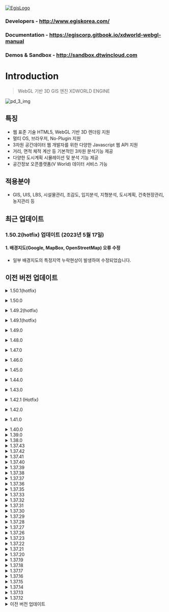 [![EgisLogo](https://user-images.githubusercontent.com/82925313/160987075-ce7eada9-91ca-4b72-beb6-396e142f90a2.png)](http://www.egiskorea.com/)

### Developers - http://www.egiskorea.com/

### Documentation - https://egiscorp.gitbook.io/xdworld-webgl-manual

### Demos & Sandbox - http://sandbox.dtwincloud.com

# Introduction

> WebGL 기반 3D GIS 엔진 XDWORLD ENGINE

![pd_3_img](https://user-images.githubusercontent.com/82925313/160986727-f473c308-7881-4342-8c08-e31566d93a3b.png)

## 특징

-   웹 표준 기술 HTML5, WebGL 기반 3D 렌더링 지원
-   멀티 OS, 브라우저, No-Plugin 지원
-   3차원 공간데이터 웹 개발자를 위한 다양한 Javascript 웹 API 지원
-   거리, 면적 체적 계산 등 기본적인 3차원 분석기능 제공
-   다양한 도시계획 시뮬레이션 및 분석 기능 제공
-   공간정보 오픈플랫폼(V World) 데이터 서비스 가능

## 적용분야

-   GIS, UIS, LBS, 시설물관리, 조감도, 입지분석, 지형분석, 도시계획, 건축현장관리, 농지관리 등


## 최근 업데이트
### 1.50.2(hotfix) 업데이트 (2023년 5월 17일)
#### 1. 배경지도(Google, MapBox, OpenStreetMap) 오류 수정
 * 일부 배경지도의 특정지역 누락현상이 발생하여 수정되었습니다.

## 이전 버전 업데이트

<details><summary>1.50.1(hotfix)</summary>
<p>
	
### 1.50.1(hotfix) 업데이트 (2023년 5월 12일)
#### 1. 브이월드 서버 URL/데이터 변경에 따른 설정법 추가
 * 최근 브이월드 데이터 요청 부분이 변경되어, 변경된 부분 적용이 가능하도록 지형/레이어 API에 프로퍼티가 추가되었습니다.
 * 요청 URL 변경
   * URL에서 서버 이름이 XDServer 에서 XDServer3d로 변경되었습니다.
   ```
   (변경 전) http://xdworld.vworld.kr:8080/XDServer/requestLayerNode?
   (변경 후) http://xdworld.vworld.kr:8080/XDServer3d/requestLayerNode?
   ```
 * 브이월드 DEM 데이터 암호화
   * 브이월드 DEM 데이터가 암호화되어 제공됩니다.
 * 변경 사항 적용 방법
   * 위 변경 사항이 적용 될 수 있도록 지형, 레이어 요청 API에 프로퍼티가 추가되었습니다.
   * 지형
     * XDServer3d 서버 네임 설정 : Module.initialize 내 dem/image 설정 부분에 servername 옵션이 추가되었습니다. 변경된 서버 네임을 이곳에서 설정하시면 됩니다.
     * DEM 암호화 옵션 설정 : Module.initialize 내 dem 설정 부분에 encoding 옵션이 추가되었습니다. 요청하는 DEM이 암호화 처리 된 경우 true로 설정하시면 됩니다.
     ``` javascript
     Module.initialize({
          container: document.getElementById("map"),
          terrain : {
               dem : {
                    url : "http://xdworld.vworld.kr:8080",
                    name : "dem",
                    servername : "XDServer3d",   // 요청 서버 이름
                    encoding : true    // DEM 복호화
               },
               image : {
                    url : "http://xdworld.vworld.kr:8080",
                    name : "tile_mo_HD",
                    servername : "XDServer3d"   // 요청 서버 이름
               },
          },
          defaultKey : "ezbBD(h2eFCmDQFQd9QpdzDS#zJRdJDm4!Epe(a2EzcbEzb2"
     });
     ``` 
   * 레이어
     * XDServer3d 서버 네임 설정 : JSLayerList의 createXDServerLayer API에 servername 옵션이 추가되었습니다. 변경된 서버 네임을 이곳에서 설정하시면 됩니다.
     ``` javascript
     var layer = Module.getTileLayerList().createXDServerLayer({
          url : "http://xdworld.vworld.kr:8080",
          servername : "XDServer3d",    // 요청 서버 이름
          name : "facility_build",
          type : 9,
          minLevel : 0,
          maxLevel : 15
     });
     ```
 * 변경사항 적용 부분은 샌드박스 코드에서도 확인하실 수 있습니다.

#### 2. 파이프 수직 단면의 교차점 반환 기능
 * JSPipe 오브젝트를 담는 파이프 레이어(ELT_PIPE) 의 수직 단면 교차점 반환 API가 추가되었습니다.
    * array getPipeIntersection(path)
      * 호출 객체 타입 : JSLayer
      * 파라미터
          * path (JSVec2Array) : 교차점을 계산하고자 하는 수직 평면 경로
      * 반환 : 위치(경도, 위도, 고도)와 교차점이 발생한 파이프의 오브젝트 키 리스트를 배열로 반환
         ![image](https://github.com/avamk2/XDWorld_WebGL/assets/82925313/36fa05e3-e9a3-4907-b1c3-0c4ca26a25e1)
     * 예시
         ``` javascript
         var path = new Module.JSVec2Array();
         path.push(new Module.JSVector2D(126.92326703887365, 37.5249592425154));
         path.push(new Module.JSVector2D(126.923563634119, 37.524387028175454));
         path.push(new Module.JSVector2D(126.92490490575213, 37.52439598531512));
         
         var intersection = pipeLayer.getPipeIntersection(path);
         console.log(intersection);
         ```
</details>
</p>

<details><summary>1.50.0</summary>
<p>

### 1.50.0 업데이트 (2023년 4월 28일)
#### 1. JSFlow에 API 및 속성 추가 
 * JSFlow::setJSON( _option ) - 바람장 기반 통합 생성 API 추가 합니다.
 * JSFlow 클래스에 실시간 적용 및 반환 속성이 아래와 같이 추가됩니다.
 ```
 JSFlow.velocity : Number    [ 바람장의 표현 속도 스케일 증가 ] - 범위 0.00001 ~ 0.0001 (권장)
 JSFlow.offsetHeight : Number [ 바람장의 표현 고도 설정, DEM이 없으면 해발고도, DEM이 있으면 지표면고도] - 2 ~ 20 (권장)
 JSFlow.particleNum : Number [ 바람장의 표현하는 파티클 라인의 최대 표현수 ] - 5000 이하로 설정 (필수)
```
* API 사용 예시는 [해당 샌드박스 샘플]( http://sandbox.dtwincloud.com/code/main.do?id=effect_wind_path )을 참고 해주시기 바랍니다.
#### 2. 거리측정 중 같은 지점 입력 필터링 단계 추가
 - 거리측정 중 동일한 점을 중복 클릭하였을 경우 발생하는 예외처리 과정을 추가하였습니다.
#### 3. JSVec3Array 좌표 리스트의 중복점 제거 API 추가
 * JSVec3Array 내 좌표들 중 같은 지점 값을 가진 중복점을 제가하는 API가 추가되었습니다.
   ``` javascript
   var list = new Module.JSVec3Array();
   list.push(new Module.JSVector3D(129.128265, 35.171834, 1000));
   list.push(new Module.JSVector3D(129.128845, 35.171145, 1000));
   list.push(new Module.JSVector3D(129.128845, 35.171145, 1000));  // 중복점
   list.push(new Module.JSVector3D(129.128951, 35.170951, 1000));

   var removed_count = list.removeDuplicateVectors(Number.EPSILON);
   ```
 * 같은 점을 판별하는 판별 값은 외부에서 설정 가능하도록 파라미터를 설정하였습니다.
 * 판별 값의 단위는 m 단위 입니다.
 * 위 예제에서는 부동 소수점의 오차 값(Number.EPSIOIN)을 지정하였으나, 파라미터로 0.1 값을 지정하시면 0.1m 내 거리 차가 있는 점은 같은 점으로 간주되어 제거됩니다.
 * 위 API는 중복점 제거 실행 시 삭제된 점 수를 반환합니다.
#### 4. 파이프 생성 시 경로 간소화 과정 삭제
 * JSPipe오브젝트 create API 내에서 경로 간소화 과정이 제거되었습니다.
 * 기존 create API에서는 거리가 0.1m 미만의 가까운 점은 중복점으로 간주하여 생략하는 과정이 있었으나, 이는 정밀한 좌표점 입력 시 데이터가 왜곡되는 문제가 있어 삭제되었습니다.
 * 만약 기존과 같이 중복점 제거 후 파이프를 생성하여야 하는 경우 위 항목 4번 JSVec3Array의 removeDuplicateVectors API를 활용하실 수 있습니다.
#### 5. 거리 측정 중 중복점 입력 감지 추가
 * 거리 측정 중 같은 지점을 두 번 클릭하였을 경우를 감지하여 중복 입력을 방지하는 단계를 추가하였습니다.
#### 6. 수인한도분석 기능 추가
 * 선택한 영역에 격자를 생성(영역에 딱 맞게 or 균일하게)하여 수인한도분석을 합니다.
 * 분석 결과는 json 형태로 반환되며, 연속 일조량, 전체 일조량이 반환됩니다.
#### 7. JSFigure 객체 편집 기능 추가
 * Shift키를 누른 상태에서 크기 조절시 정비율로 조절이 가능하도록 추가됐습니다.
#### 8. JSGhostSymbol를 구성하는 property (lightColor) 추가
 * Ghost Symbol 가시화에 적용되는 Light Color 변경합니다.
 * 변경된 색상이 0에 근접할수록 검은색으로 표현되며 반대로 255에 근접할수록 흰색으로 표현됩니다.
 * 알파 값은 적용되지 않습니다.
``` javascript
let object = Module.createGhostSymbol("오브젝트 명칭");
// 생성 정보 코드
object.lightColor = new Module.JSColor(255, 128, 128, 128);
```
	
</details>
</p>
	
<details><summary>1.49.2(hotfix)</summary>
<p>

### 1.49.2 (Hotfix) 업데이트 (2023년 4월 7일)
#### 1. 엔진 실행 중 defaultKey 입력 시 반드시 암호화 된 키 사용
- 스크립트 파일 상 키 노출이 되지 않도록 defaultKey 입력 시 반드시 암호화 된 키를 사용하도록 변경되었습니다.

</details>
</p>

<details><summary>1.49.1(hotfix)</summary>
<p>
	
### 1.49.1 (Hotfix) 업데이트 (2023년 4월 6일)

#### [수정 된 기능]

#### 1. MML_RETURN_ANALYSISPOS 마우스모드 랜더링 오류 수정

</details>
</p>
	
<details><summary>1.49.0</summary>
<p>
	
### 1.49.0 업데이트 (2023년 4월 4일)

#### [수정 된 기능]

#### 1. 시곡면 분석 각도 적요 오류 수정

#### 2. 전광판 (CJSFigure) 편집 오류 수정

#### 3. 파이프 애니메이션 오류 수정

#### 4. 고스트심볼 편집 오류 수정

#### [샌드박스]

#### 1. SHP 파일 파싱 예제 추가
- http://sandbox.dtwincloud.com/code/main.do?id=object_shape_to_ghost_symbol
- http://sandbox.dtwincloud.com/code/main.do?id=object_shape_to_line
- http://sandbox.dtwincloud.com/code/main.do?id=object_shape_to_line_rtt
- http://sandbox.dtwincloud.com/code/main.do?id=object_shape_to_pipe
- http://sandbox.dtwincloud.com/code/main.do?id=object_shape_to_poi
- http://sandbox.dtwincloud.com/code/main.do?id=object_shape_to_polygon
- http://sandbox.dtwincloud.com/code/main.do?id=object_shape_to_polygon_rtt
- http://sandbox.dtwincloud.com/code/main.do?id=object_shape_to_polygon_solid

#### 2. geojson 파일 파싱 예제 추가
- http://sandbox.dtwincloud.com/code/main.do?id=object_geojson_to_ghost_symbol
- http://sandbox.dtwincloud.com/code/main.do?id=object_geojson_to_line
- http://sandbox.dtwincloud.com/code/main.do?id=object_geojson_to_line_rtt
- http://sandbox.dtwincloud.com/code/main.do?id=object_geojson_to_pipe
- http://sandbox.dtwincloud.com/code/main.do?id=object_geojson_to_poi
- http://sandbox.dtwincloud.com/code/main.do?id=object_geojson_to_polygon
- http://sandbox.dtwincloud.com/code/main.do?id=object_geojson_to_polygon_rtt
- http://sandbox.dtwincloud.com/code/main.do?id=object_geojson_to_polygon_solid

#### 3. 단면 분석 예제 추가
- http://sandbox.dtwincloud.com/code/main.do?id=terrain_dem_slice
- http://sandbox.dtwincloud.com/code/main.do?id=layer_building_altitude_slice

#### 4. 가로수 배치 예제 추가
- http://sandbox.dtwincloud.com/code/main.do?id=object_ghostsymbol_positioning_line
- http://sandbox.dtwincloud.com/code/main.do?id=object_ghostsymbol_positioning_area

#### 5. 교통 흐름 표시 예제 추가
- http://sandbox.dtwincloud.com/code/main.do?id=effect_traffic

</details>
</p>

<details><summary>1.48.0</summary>
<p>

## 1.48.0 업데이트 (2023년 3월 24일)

### [기능 추가]

#### 1. 마우스 피킹 방법 설정 옵션 값 반환 API가 추가되었습니다.
  ``` javascript
  // false : 공간 계산 방식, true : 그래픽 판별 방식
  var pickingType = Module.getOption().getPickingCalculateType();
  ```

### [기능 수정]

#### 1. xdo 모델 불러오기 중 발생하는 오류가 수정되었습니다.

</details>
</p>

<details><summary>1.47.0</summary>
<p>

## 1.47.0 업데이트 (2023년 3월 13일)

### [오류 수정]

#### 1. JSObject setPickable 기능 복구

#### 2. 가시권분석3D 지형 분석 추가

-   Module.getAnalysis().setTerrainAnalysis(true);  // 지형 분석 여부 설정

### [추가 된 기능]

#### 1. IndexedDB API 추가

-   Module.getOption().setIndexedDB(true);	// IndexedDB 사용 여부 설정
-	Module.getOption().setMaxIndexedDB(15); // IndexedDB 활용 최고 레벨 설정

    
</details>
</p>

<details><summary>1.46.0</summary>
<p>

## 1.46.0 업데이트 (2023년 2월 22일)

### [추가 된 기능]

#### 1. JSPoint property z_index 기능 추가 완료

-   그리기 순서 변경 기능 (입력값이 클수록 상위로 작을수로 하위로 가시화)

</details>
</p>

<details><summary>1.45.0</summary>
<p>

## 1.45.0 업데이트 (2023년 2월 15일)

### [오류 수정]

#### 1. 모바일에서 지도가 멈추는 현상 수정완료

#### 2. 폴리곤 외각선 색상 변경 모듈 수정완료

#### 3. JSObject 클래스 setSelectable API 수정완료

### [추가 된 기능]

#### 1. TileObject 버전별 데이터 가시화 모듈 개발완료

#### 2. 마우스 선택모드 기능 개발완료

-   MML_SELECT_RECT
-   MML_SELECT_POLY

#### 3. HTMLObject 분할화면 모듈 개발완료

-   HTMLObject는 HTML Element에 종속적으로 개발자가 지정된 left, top을 기준으로 출력 좌표 연산 모듈이 추가
-   추후 샌드박스 업로드 예정

</details>
</p>

<details><summary>1.44.0</summary>
<p>

## 1.44.0 업데이트 (2023년 1월 18일)

### [추가 된 기능]

#### 1. 오브젝트 선택 색상 설정

-   오브젝트 선택 시 출력되는 색상을 설정할 수 있도록 JSOption에 프로퍼티 가 추가되었습니다.
    ```javascript
    Module.getOption().selectColor = Module.COLOR_YELLOW;
    ```

</details>
</p>

<details><summary>1.43.0</summary>
<p>

## 1.43.0 업데이트 (2023년 1월 11일)

### [추가 된 기능]

#### 1. 지도 생성 초기에 호출되는 초기화 API Module.Start를 Module.initialize 로 개선

-   기존 Start와 변경된 점
    -   기존 Start API는 canvas를 매칭하여 canvas에 지도를 렌더링 하였으나, 개선 된 initialize API 에서는 div를 매칭하여 div 내부에 지도 canvas를 자동으로 생성하도록 변경되었습니다.
    -   div로 지도 화면을 매칭하는 경우 아래와 같은 장점이 있습니다.
        -   별도 canvas를 만드는 과정이 생략됨.
        -   마우스 클릭 시 이격 현상이 일어나는 것을 방지함.
        -   HTML Div Object 관리가 용이함.
    -   기존 Start API는 화면의 가로, 세로 크기만 설정이 가능하였으나, initialize API에서는 div 뿐만 아니라 canvas id, 지형 URL 설정 등 복합적인 옵션 적용이 가능하도록 개선되었습니다
    -   Module.Resize API 실행 시 종전에는 canvas 크기에 뷰포트를 맞추어 변경하였으나, div로 설정 시 div 크기에 맞추어 뷰포트가 설정됩니다.
-   기존 코드와 비교

    -   Module.Start API 사용
        ```javascript
        // Module 설정
        var Module = {
            // 필요한 Module 옵션
            postRun: [
                function () {
                    "기능 초기화";
                },
            ],
            canvas: (function () {
                var canvas = document.createElement("canvas");
                canvas.id = "canvas";
                canvas.width = "calc(100%)";
                canvas.height = "100%";
                canvas.style.position = "fixed";
                canvas.style.top = "0px";
                canvas.style.left = "0px";
                canvas.addEventListener("contextmenu", function (e) {
                    e.preventDefault();
                });
                document.body.appendChild(canvas);
                return canvas;
            })(),
        };
        // 지도 초기화
        Module.Start(window.innerWidth, window.innerHeight - 200);
        ```
    -   Module.initialize API 사용

        ```javascript
        // HTML 설정
        <div id="container" style="position: fixed; width: 100%; height: 100%; z-index: 0"></div>;

        // Module 설정
        var Module = {
            // 필요한 Module 옵션
            postRun: [
                function () {
                    "기능 초기화";
                },
            ],
        };

        // 지도 초기화
        let container = document.getElementById("container");
        Module.initialize({
            container: container,
        });
        ```

    -   initialize API의 파라미터 태그 상세 내용은 추후 메뉴얼에서 추가 예정입니다.

#### 2. JSPoint 이미지 스케일 설정 프로퍼티 추가

-   JSPoint에 이미지 스케일 설정을 위한 프로퍼티 image_scale이 추가되었습니다.
    ```javascript
    point.image_scale = 0.5;
    ```
-   디폴트 값은 1.0 이며, 이 때 원본 이미지 크기로 렌더링 됩니다.
![image](https://user-images.githubusercontent.com/82925313/211443706-287b39b8-915a-44f5-8473-dcea5b67d38a.png)
</details>
</p>

<details><summary>1.42.1 (Hotfix)</summary>
<p>

## 1.42.1 Hotfix 업데이트 (2023년 1월 6일)

### [오류 수정]

-   JSLayerList 클래스의 SyncLayer API 호출 시 오류 발생 문제 수정
</details>
</p>

<details><summary>1.42.0</summary>
<p>

## 1.42.0 업데이트 (2023년 1월 4일)

### [개선 된 기능]

-   엔진 초기 로드 시간 단축 및 경량화
-   MapBox, ArcMap 요청 URL 업데이트

### [삭제된 API]

-   2022년 4월 11일 Notice에 따라, 아래 API는 더 이상 활용되지 않으므로 삭제되었습니다.
    -   SetPlanetImageryType
    -   changeBaseMap
    -   clearBaseMap
    -   setBaseMapOption
    -   getBaseMapOption
    </details>
    </p>

<details><summary>1.41.0</summary>
<p>

## 1.41.0 업데이트 (2022년 12월 28일)

### [새로 추가 된 기능]

-   색상 상수 추가
    -   Module.COLOR\_{colorNames} 형식으로 색상 이름을 사용하여 값을 반환합니다.
    ```javascript
    // style.setFillColor(new Module.JSColor(255, 255, 240));
    style.setFillColor(Module.COLOR_IVORY);
    ```
-   레이어 리스트 반환
    -   레이어 리스트를 매번 생성하지 않고 Module API를 통해 반환 가능
    -   true, false로 구분하던 레이어 타입 설정 방식을 API 명칭으로 구분 가능하도록 개선
    -   타일 서비스 레이어
        -   Before
            ```javascript
            var serviceLayerList = new Module.JSLayerList(false);
            Module.XDEMapCreateLayer(...);
            ```
        -   After
            ```javascript
            Module.getTileLayerList().createXDServerLayer({...});
            ```
    -   오브젝트 레이어
        -   Before
            ```javascript
            var objectLayerList = new Module.JSLayerList(true);
            objectLayerList.createLayer(...);
            ```
        -   After
            ```javascript
            Module.getObjectLayerList().createObjectLayer({...});
            ```
-   레이어 생성 API 개선
    -   타일 레이어 생성 XDEMapCreateLayer API의 파라미터가 많아 사용이 불편한 점 보완
    -   레이어 생성 시 옵션 값은 선택적으로 적용할 수 있도록 보완
    -   타일 서비스 레이어
        -   Before
            ```javascript
            var serviceLayerList = new Module.JSLayerList(false);
            Module.XDEMapCreateLayer(
                "facility_build",
                "http://xdworld.vworld.kr:8080/",
                8080,
                true,
                true,
                false,
                9,
                0,
                15
            );
            ```
        -   After
            ```javascript
            Module.getTileLayerList().createXDServerLayer({
                name: "facility_build", // 필수
                url: "http://xdworld.vworld.kr:8080", // 필수
                type: Module.TILE_LAYER_TYPE_REAL3D, // 필수
                visible: false, // 옵션 (default : true)
                selectable: false, // 옵션 (default : true)
                minLevel: 10, // 옵션 (default : 0)
                maxLevel: 14, // 옵션 (default : 15)
            });
            ```
    -   오브젝트 레이어
        -   Before
            ```javascript
            var objectLayerList = new Module.JSLayerList(true);
            var layer = objectLayerList.createLayer("layer", Module.ELT_3DPOINT);
            layer.setMinDistance(100.0);
            layer.setMaxDistance(10000.0);
            ```
        -   After
            ```javascript
            Module.getObjectLayerList().createObjectLayer({
                name: "facility_build", // 필수
                type: Module.ELT_3DPOINT, // 필수
                visible: false, // 옵션 (default : true)
                selectable: false, // 옵션 (default : true)
                minDistance: 100.0, // 옵션 (default : 0.0)
                maxDistance: 1000.0, // 옵션 (default : 3000.0)
            });
            ```
-   타일 레이어 타입 상수 추가
    -   Module.TILE*LAYER_TYPE*{typeName} 형식으로 색상 이름을 사용하여 값을 반환합니다.
    ```javascript
    Module.TILE_LAYER_TYPE_REAL3D;
    ```
-   마우스 모드 MML_SELECT_CIRCLE 의 반경 선택 기능 추가

### [오류 수정]

-   오브젝트 레이어에서 setMinDistance/setMaxDistnace 값이 적용되지 않는 현상 수정 (https://github.com/EgisCorp/XDWorld/issues/247)
-   셰이더 warning 메시지 제거
-   건물 심플 모드 렌더링 예외처리 추가
</details>
</p>

<details><summary>1.40.0</summary>
<p>

## 1.40.0 업데이트 (2022년 12월 21일)

### [새로 추가 된 API]

-   bool setModelFaceReflect(string id, unsigned int face_index, float reflect)
    -   고스트 심볼 모델 face의 반사 효과 정도를 지정합니다.
    -   Class : JSGhostSymbolMap
    -   Parameter
        -   id : 모델 ID
        -   face_index : 효과를 적용할 face 인덱스
        -   reflect : 반사 효과 정도 (0.0~1.0 사이 값)
    -   Example
        -   http://sandbox.dtwincloud.com/code/main.do?id=object_ghost_symbol_reflect
-   new Module.JSColor(string \_hexCode)
    -   Hex code 문자열로 색상 값을 초기화 합니다.
    -   RGB(#RRGGBB) ARGB(#AARRGGBB) 형태로 설정 가능
    -   Parameter
        -   hexCode: 색상 설정 코드 문자열
    -   Example
        ```
        var colorRGB = new Module.JSColor("#FFDB32");
        var colorARGB = new Module.JSColor("#AAFFDB32");
        ```

### [기능 개선]

-   엔진 로드 시 출력되는 콘솔 메시지 간략화

### [샌드박스]

-   '반사 효과' 추가(http://sandbox.dtwincloud.com/code/main.do?id=object_ghost_symbol_reflect)
</p>
</details>

<details><summary>1.39.0</summary>
<p>

## 1.39.0 업데이트 (2022년 12월 14일)

### [새로 추가 된 API]

-   void moveTarget(object options)
    -   지정한 방향으로 타겟 오브젝트를 이동시킵니다. (이슈 https://github.com/EgisCorp/XDWorld/issues/236)
    -   Class : JSTraceTarget
    -   Parameter
        -   options : 오브젝트 이동 방향 (front : 전진, back : 후진, left : 왼쪽, right : 오른쪽, up : 상승, down : 하강)
    -   Example
        ```javascript
        trace.moveTarget({
            left: 0.1,
            front: 0.1,
            up: 0.5,
        });
        ```
-   void unionTargetToTerrain()
    -   오브젝트 위치를 지형과 결합시킵니다.
    -   Class : JSTraceTarget

### [기능 개선]

-   wmts 하이브리드 로드 오류 수정

### [샌드박스]

-   'DEM 경사 조정' 추가(http://sandbox.dtwincloud.com/code/main.do?id=terrain_slope_rate)
-   '카메라 경로 가시화' 추가(http://sandbox.dtwincloud.com/code/main.do?id=camera_move_path_visualize)
</p>
</details>

<details><summary>1.38.0</summary>
<p>

## 1.38.0 업데이트 (2022년 12월 7일)

### [새로 추가 된 API]

**1. 레이어 별 클릭 지점 및 선택 오브젝트 리턴 API**

> **object pick(unsinged int screenX, unsigned int screenY)**
>
> -   class : JSLayer
> -   parameter
>     -   screenX : 화면 x 좌표
>     -   screenY : 화면 y 좌표
> -   return : 피킹 지점이 없는 경우 null 반환, 피킹 지점이 있는 경우 충돌한 오브젝트 키와 위치 좌표 반환함
> -   참고 : (https://github.com/EgisCorp/XDWorld/issues/224)

**2. JSObject 내 오브젝트 속성 정보 저장 및 반환 기능**

> **bool setProperty(string name, number/string value)**
>
> -   class : JSObject
> -   parameter
>     -   name : 속성 구분 이름
>     -   value : 속성 값 (문자, 숫자 정보만 저장 가능)
> -   return : 설정 성공 여부
>
> **number/string getProperty(string name)**
>
> -   class : JSObject
> -   parameter
>     -   name : 속성 구분 이름
> -   return : 저장한 속성 값 (속성 값이 존재하지 않는 경우 null 반환)

**3. Round 자동이동 위치 세그먼트 설정 프로퍼티 추가**

> -   JSCamera 클래스 내 autoMoveRoundSegment 프로퍼티가 추가됨.
> -   기존 setAutoMoveRoundPositions API는 500개의 고정 된 이동 경로 점을 반환하였으나, autoMoveRoundSegment 파라미터를 통해 이동 경로 지점 수를 설정 가능하도록 수정됨.
> -   세그먼트 수가 적을 수록 지점 간격이 넓어져 이동 속도가 빨라짐.

**4. 3D 그리드 애니메이션 메쉬의 기준 높이 설정 API 추가**

> **void setBaseAltitude(float fAlt)**
>
> -   지정된 해발고도를 기준높으로 3d 그리드 표현을 시작
> -   class : JSGridAnal
> -   parameter
>     -   fAlt : 기준 높이 값

**5. 그리드 범례 절대값 설정 API 추가**

> **void setLegendMode(int \_nMode)**
>
> -   class : JSGridAnal
> -   parameter
>     -   \_nMode : 그리드 범례 절대값
>         -   0 : 상대값 (%) 적용
>         -   1 : 절대값 (val) 적용
>
> **bool setLegendJSON(object \_options)**
>
> -   class : JSGridAnal
> -   parameter
>     -   \_options : 설정 속성 값
>         -   입력형식 { legendMode : Number, legend : [ { val : Number, color : { a, r, g, b ] }, { val : Number, color : { a, r, g, b ] }, ...] }
> -   setLegendMode 및 컬러테이블 설정

**6. JSGridAnal 클래스 내 단일 시간 다중 분석 그리드 객체에 대한 병합기능 추가**

> **void openMultipleGridDataURL(string szURL, unsigned int nTime, unsigned int nStripSize, unsigned int nStripStart, unsigned int nStripEnd, unsigned char nDataType, unsigned char nMultipleCnt, unsigned char nMultipleIndex)**
>
> -   class : JSGridAnal
> -   parameter
>     -   szURL : 데이터 요청 URL
>     -   nTime : 시간 인덱스 (0-base)
>     -   nStripSize : 그리드 하나의 셀의 byte 크기
>     -   nStripStart : 그리드 셀에서 데이터 인식 offset 시작 byte (0-base)
>     -   nStripEnd : 그리드 셀에서 데이터 인식 offset 종료 byte (0-base), nStripEnd - nStripStart가 데이터 바이트 크기
>     -   nDataType : 데이터 자료형 (0 : int, 1 : float, 2 : double)
>     -   nMultipleCnt : 다중 중첩 수
>     -   nMultipleIndex : 다중 중첩 인덱스
> -   그리드 필드 하나에 연결된 모든 데이터 필드를 합산하여 표현

**7. JSGridAnal 클래스 내 마우스 클릭시 격자 정보 콜백기능 추가**

> **void setMouseCallback(function \_callback)**
>
> -   그리드 데이터 로드후 마우스 왼쪽버튼을 통한 버튼 업에서 지정된 콜백 호출
> -   class : JSGridAnal
> -   parameter
>     -   \_callback : 콜백 함수
>         -   콜백 반환 인자 : { longitude : Number, latitude : Number, idx : Number, idy : Number, value : Number , angle : Number }

**8. JSGridAnal 클래스 내 격자 3D 라인 출력기능 추가**

> **void setGridLineVisible(boolean \_visible)**
>
> -   그리드 라인 표현 여부 설정
> -   class : JSGridAnal
> -   parameter
>     -   \_visible : 가시화 설정 값
>
> **void setGridLineBaseAlt(float \_fAltitude)**
>
> -   그리드 라인의 기준 표현 해발고도 설정
> -   class : JSGridAnal
> -   parameter
>     -   \_fAltitude : 기준 표현 해발고도
>
> **void setGridLineMaxDistance(float \_fDistance)**
>
> -   그리드 라인의 최대 표현 해발고도, 최대표현부터 기준고도까지 거리별(%)로 알파 적용
> -   class : JSGridAnal
> -   parameter
>     -   \_fDistance : 그리드 라인의 최대 표현 해발고도

**9. Canvas style left, top 옵션에 따른 마우스 위치 처리 기능 추가**

> **void ApplyCanvasPosition()**
>
> -   Canvas style 변경 시 동기화 실행
> -   Canvas 위치 변경에 따른 HTMLObject 위치 조정 적용
> -   class : Module

**10. JSColorGrid 투명도 조절 API 추가**

> **void setOpacity(float \_opacity)**
>
> -   class : JSColorGrid
> -   parameter
>     -   \_opacity : 투명도 (0.0~1.0 사이 값 적용)

**11. JSColorPolygon 투명도 조절 API 추가**

> **void setOpacity(float \_opacity)**
>
> -   class : JSColorPolygon
> -   parameter
>     -   \_opacity : 투명도 (0.0~1.0 사이 값 적용)

### [개선 된 기능]

> -   화면 분할 시 POI 라인이 단독 렌더링되는 현상 수정 (https://github.com/EgisCorp/XDWorld/issues/230)
> -   JSGridAnal 클래스에 단일 시간 분석 그리드 객체에 대한 표출기능 추가
> -   중복키 이벤트 처리 추가(https://github.com/EgisCorp/XDWorld/issues/218)
> -   화면 분할 시 POI 라인이 단독 렌더링되는 현상 수정(https://github.com/EgisCorp/XDWorld/issues/230)
> -   마우스 클릭지점 이격 오류 수정

</p>
</details>

<details><summary>1.37.43</summary>
<p>

### 2022년 12월 1일 (1.37.43)

-   카메라 회전 예외 처리 추가
</p>
</details>

<details><summary>1.37.42</summary>
<p>

### 2022년 11월 28일 (1.37.42)

-   ([이슈#223](https://github.com/EgisCorp/XDWorld/issues/223)) 해결
</p>
</details>

<details><summary>1.37.41</summary>
<p>

### 2022년 11월 25일 (1.37.41)

-   지형그리드 생성 모듈 수정
</p>
</details>

<details><summary>1.37.40</summary>
<p>

### 2022년 11월 18일 (1.37.40)

-   HTMLObject 정렬 기능에 따른 위치 조정 기능 추가
-   Real3D 단면도 출력 API 추가
-   카메라 지하 이동 시 고정 배경 색상 지정 부분 수정
-   2D 바 그래프 소수점 자릿수 설정 기능 추가
-   값이 0인 2D 바 그래프 수치 텍스트 표시
</p>
</details>

<details><summary>1.37.39</summary>
<p>

### 2022년 10월 31일 (1.37.39)

-   객체 투명도 편집 오류 수정
</p>
</details>

<details><summary>1.37.38</summary>
<p>

### 2022년 10월 26일 (1.37.38)

-   객체 Fill, Stroke 모드 오류 수정
</p>
</details>

<details><summary>1.37.37</summary>
<p>

### 2022년 10월 21일 (1.37.37)

-   RTT Line 투명값 수정되지 않는 현상 수정
</p>
</details>

<details><summary>1.37.36</summary>
<p>

### 2022년 10월 20일 (1.37.36)

-   마우스 선택 모드에서 오브젝트가 선택되지 않는 현상 수정
</p>
</details>

<details><summary>1.37.35</summary>
<p>

### 2022년 10월 12일 (1.37.35)

-   JSLayer에 횡단면 출력 기능 사용 여부 설정 API setReal3dCutUse 추가
-   JSLayer에 횡단면 출력 기능 높이 설정 API setReal3dCutHeight 추가
</p>
</details>

<details><summary>1.37.33</summary>
<p>

### 2022년 10월 6일 (1.37.33)

-   JSFlowPolygon 좌표 정보 반환 프로퍼티 'coordinates' 추가
-   포인트-라인 간 최단 거리 계산 API getClosestPositionOnPath 추가
</p>
</details>

<details><summary>1.37.32</summary>
<p>

### 2022년 10월 5일 (1.37.32)

-   JSFlowPolygon/JSPolygon 오브젝트 선택 오류 수정
-   바람길 기능 수정
    -   빌딩관련 NoData 값 변경( 999 -> 0 )
    -   토지피복도 관련 기능 추가
    </p>
    </details>

<details><summary>1.37.31</summary>
<p>

### 2022년 9월 30일 (1.37.31)

-   wfs poi, poi 인코딩 문제 수정
</p>
</details>

<details><summary>1.37.30</summary>
<p>

### 2022년 9월 26일 (1.37.30)

-   JSBarGraph3D 텍스트 텍스쳐 렌더링 오류 수정
</p>
</details>

<details><summary>1.37.29</summary>
<p>

### 2022년 9월 23일 (1.37.29)

-   메뉴얼 업데이트 JSTerrain, JSMath
-   Module.getTerrain().makeTerrainElevationCellData("parameter") 추가
    -   그리드 생성 기능
-   Module.getMath().calculationSlopeAnalysis("parameter") 추가
    -   [3 * 3] 배열값을 통한 경사 분석 기능
-   Module.getMap().ScreenToMapPointEX API 실행 시 피킹점이 없는 경우 null 반환하도록 루틴 추가([이슈#211](https://github.com/EgisCorp/XDWorld/issues/211))
</p>
</details>

<details><summary>1.37.28</summary>
<p>

### 2022년 9월 22일 (1.37.28)

-   비디오 텍스쳐 Zoom In/Out 기능 추가

-   버텍스 및 인덱스가 활용 된 JSColorPolygon의 마우스 피킹 기능 수정
-   3D POI 텍스트의 문자 셋 지정 프로퍼티 추가

```javascript
var layerList = new Module.JSLayerList(false);
var layer = layerList.nameAtLayer("POI 텍스트 타일 레이어 이름");
layer.text_character_set = "EUC-KR"; // 디폴트 셋은 UTF-8
```

</p>
></details>

<details><summary>1.37.27</summary>
<p>

### 2022년 9월 14일 (1.37.27)

-   JSColorPolygon의 마우스 피킹 기능 추가
</p>
</details>

<details><summary>1.37.26</summary>
<p>

### 2022년 9월 02일 (1.37.26)

-   ([이슈#203](https://github.com/EgisCorp/XDWorld/issues/203)) 해결
</p>
</details>

<details><summary>1.37.23</summary>
<p>

### 2022년 8월 24일 (1.37.23)

-   비디오 텍스쳐 메모리 누수 관련 오류 수정
-   ([비디오텍스쳐](http://sandbox.dtwincloud.com/code/main.do?id=object_video_texture))
-   ([전광판](http://sandbox.dtwincloud.com/code/main.do?id=object_ledboard))
</p>
</details>

<details><summary>1.37.22</summary>
<p>

### 2022년 8월 23일 (1.37.22)

-   터치 이동/회전/줌인&아웃 사용 설정 프로퍼티 추가([이슈 200](https://github.com/EgisCorp/XDWorld/issues/200))

```javascript
// 터치 이동 활성화(true), 비활성화(false)
Module.getControl().touchPanEnable = true;

// 터치 회전 활성화(true), 비활성화(false)
Module.getControl().touchRotateEnable = true;

// 터치 줌 인&아웃 활성화(true), 비활성화(false)
Module.getControl().touchZoomEnable = true;
```

</p>
></details>

<details><summary>1.37.21</summary>
<p>

### 2022년 8월 19일 (1.37.21)

-   setDescription, getDescription uft16 지원([이슈 197](https://github.com/EgisCorp/XDWorld/issues/197))
</p>
</details>

<details><summary>1.37.20</summary>
<p>

### 2022년 8월 04일 (1.37.20)

-   고스트심볼(JSGhostSymbol) z버퍼 off 프로퍼티 추가([이슈 194](https://github.com/EgisCorp/XDWorld/issues/194))

```javascript
var object = Module.createGhostSymbol("MY_OBJECT");
object.zBufferOff = true;
```

</p>
</details>

<details><summary>1.37.19</summary>
<p>

### 2022년 8월 04일 (1.37.19)

-   건물 객첵 key List 기반 색상 변경 API 추가
</p>
</details>

<details><summary>1.37.18</summary>
<p>

### 2022년 8월 02일 (1.37.18)

-   실시간 cctv 관제 편집기능 추가
</p>
</details>

<details><summary>1.37.17</summary>
<p>

### 2022년 7월 26일 (1.37.17)

-   가시권 분석 이슈 처리([이슈 189](https://github.com/EgisCorp/XDWorld/issues/189))
</p>
</details>

<details><summary>1.37.16</summary>
<p>

### 2022년 7월 19일 (1.37.16)

-   입력된 영역과 객체의 영역 충돌 체크 조건 추가 (완전 포함, 조금이라도 포함)
-   라이브맵 1차

### 2022년 7월 14일 (1.37.16)

-   JSMap의 setSimpleMode API 오류 수정
</p>
</details>

<details><summary>1.37.15</summary>
<p>

### 2022년 7월 13일 (1.37.15)

-   레이어 별로 건물 심플 모드 설정이 가능한 JSLayer 프로퍼티 simple_real3d 추가

```javascript
var layerList = new Module.JSLayerList(false);
layer = layerList.nameAtLayer("building_layer_name");
layer.simple_real3d = true;
```

</p>
</details>

<details><summary>1.37.14</summary>
<p>

### 2022년 7월 08일 (1.37.14)

-   입력된 영역과 객체의 영역 충돌 체크 오류 수정
</p>
</details>

<details><summary>1.37.13</summary>
<p>

### 2022년 7월 07일 (1.37.13)

-   텍스쳐가 없는 Real3d의 색상 변경 API SetDefineMeshColorByObjectKey 미적용 오류 수정
-   JSGhostSymbol의 API exportFileFormat에 XDO 텍스쳐 이미지 파일 지정 기능 추가
</p>
</details>

<details><summary>1.37.12</summary>
<p>

### 2022년 7월 06일 (1.37.12)

-   입력된 영역과 객체의 영역 충돌 체크 오류 수정
-   그림자 분석, 비디오 텍스쳐 기능 오류 수정
</p>
</details>

<details><summary>이전 버전 업데이트</summary>
<p>

### 2022년 7월 05일

-   리소스 URL 설정 API 추가
-   맵컨트롤을 사용하기 위해서는 [리소스 다운로드](https://github.com/EgisCorp/XDWorld/tree/main/resource/MapCtrl) 해주시기 바랍니다.
-   리소스 설정 샘플 [샌드박스\_맵컨트롤](http://sandbox.dtwincloud.com/code/main.do?id=option_control_map)
-   입력된 영역과 객체의 영역 충돌 체크 API 추가

### 2022년 6월 29일

-   XDO 포맷 파일 기반 고스트심볼 import 및 export API 추가

### 2022년 6월 20일

-   Tile LOD Object 프로토콜 예외처리 추가

### 2022년 6월 8일

-   포인트 클라우드 실시간 높이 조절 기능 구현(Tile LOD Object와 동일)
-   Tile LOD Object 가시화 모듈 수정

### 2022년 5월 19일

-   배경지도 변경 오류 수정
-   선택 기능 추가
-   JSMap addSelectObject 기능추가

### 2022년 4월 27일

-   JSLibraryObject, JSBuildingManager 클래스 API 삭제

### 2022년 4월 22일

-   WMTS, 배경지도 오류 수정
-   WMTS 하이브리드 기능 추가

추후 사용 불가 API 항목 정리 (2023년 01월 01일 까지 지원)

-   SetPlanetImageryType API
-   changeBaseMap API
-   clearBaseMap API
-   setBaseMapOption API
-   getBaseMapOption API

사용 불가 API 대체 API 항목 정리

-   Module.GoogleMap();
-   Module.ArcMap();
-   Module.BingMap();
-   Module.DaumMap();
-   Module.MapBox();
-   Module.NaverMap();
-   Module.OpenStreetMap();
-   Module.SKYMap();
-   Module.WMTS();

변경된 API 샘플 소스는 샌드박스를 참조해 주시면 감사하겠습니다.

-   [샌드박스\_배경지도설정](http://sandbox.dtwincloud.com/code/main.do?id=layer_basemap)
-   [샌드박스\_WMTS](http://sandbox.dtwincloud.com/code/main.do?id=layer_wmts)

### 2022년 4월 21일

-   Real3D 객체 페이스 색상 가시화 모듈 수정
-   JSLineString 좌표 반환 기능 오류 수정

### 2022년 4월 15일

-   Real3D 3DS export 시 메시 방향 지정 오류 수정
</p>
</details>
